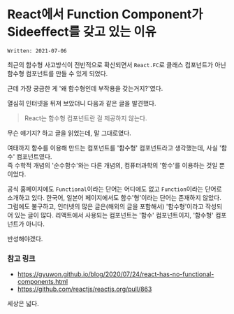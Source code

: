 # React에서 Function Component가 Sideeffect를 갖고 있는 이유

`Written: 2021-07-06`

최근의 함수형 사고방식이 전반적으로 확산되면서 
`React.FC`로 클래스 컴포넌트가 아닌 함수형 컴포넌트를 만들 수 있게 되었다.

근데 가장 궁금한 게 '왜 함수형인데 부작용을 갖는거지?'였다.

열심히 인터넷을 뒤져 보았더니 다음과 같은 글을 발견했다.

> React는 함수형 컴포넌트란 걸 제공하지 않는다.

무슨 얘기지? 하고 글을 읽었는데, 말 그대로였다.

여태까지 함수를 이용해 만드는 컴포넌트를 '함수형' 컴포넌트라고 생각했는데, 사실 '함수' 컴포넌트였다.  
즉 수학적 개념의 '순수함수'와는 다른 개념의, 컴퓨터과학의 '함수'를 이용하는 것일 뿐이었다.

공식 홈페이지에도 `Functional`이라는 단어는 어디에도 없고 `Function`이라는 단어로 소개하고 있다.
한국어, 일본어 페이지에서도 함수'형'이라는 단어는 존재하지 않았다.
그럼에도 불구하고, 인터넷의 많은 글은(해외의 글을 포함해서) '함수형'이라고 작성되어 있는 글이 많다. 리액트에서 사용되는 컴포넌트는 '함수' 컴포넌트이지, '함수형' 컴포넌트가 아니다.

반성해야겠다.

### 참고 링크
- https://gyuwon.github.io/blog/2020/07/24/react-has-no-functional-components.html
- https://github.com/reactjs/reactjs.org/pull/863

세상은 넓다.
